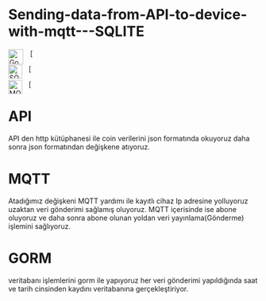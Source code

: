 # Sending-data-from-API-to-device-with-mqtt---SQLITE
[<img align="left" alt="Go" width="30px" src="https://upload.wikimedia.org/wikipedia/commons/0/05/Go_Logo_Blue.svg" style="padding-right:11px;" />

[<img align="left" alt="SQLite" width="28px" src="https://upload.wikimedia.org/wikipedia/commons/3/38/SQLite370.svg" style="padding-right:10px;" />

[<img align="left" alt="MQTT" width="28px" src="https://upload.wikimedia.org/wikipedia/commons/e/e0/Mqtt-hor.svg" style="padding-right:10px;" />

# API
API den http kütüphanesi ile coin verilerini json formatında okuyoruz daha sonra json formatından değişkene atıyoruz.

# MQTT
Atadığımız değişkeni MQTT yardımı ile kayıtlı cihaz Ip adresine yolluyoruz uzaktan veri gönderimi sağlamış oluyoruz. MQTT içerisinde ise abone oluyoruz ve daha sonra abone olunan yoldan veri yayınlama(Gönderme) işlemini sağlıyoruz.

# GORM
veritabanı işlemlerini gorm ile yapıyoruz her veri gönderimi yapıldığında saat ve tarih cinsinden kaydını veritabanına gerçekleştiriyor.
